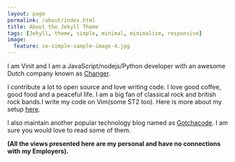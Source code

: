 ```yaml
---
layout: page
permalink: /about/index.html
title: About the Jekyll Theme
tags: [Jekyll, theme, simple, minimal, minimalism, responsive]
image:
  feature: so-simple-sample-image-4.jpg
---
```


I am Vinit and I am a JavaScript/nodejs/Python developer with an awesome Dutch company known as [Changer](http://changer.nl).

I contribute a lot to open source and love writing code. I love good coffee, good food and a peaceful life. I am a big fan of classical rock and british rock bands.I write my code on Vim(some ST2 too). Here is more about my setup [here](http://vinitkumar.me/articles/my-setup/).

I also maintain another popular technology blog named as [Gotchacode](http://www.gotchacode.com). I am sure you would love to read some of them.

**(All the views presented here are my personal and have no connections with my Employers).**

